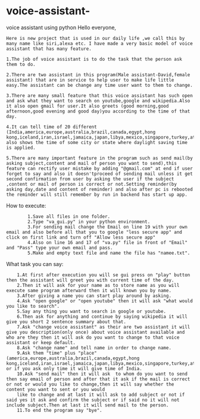 # voice-assistant-
voice assistant using python
Hello everyone,
	
	Here is new project that is used in our daily life ,we call this by many name like siri,alexa etc. I have made a very basic model of voice assistant that has many feature.

	1.The job of voice assistant is to do the task that the person ask them to do.
	
	2.There are two assistant in this program(Male assistant-David,female assistant) that are in service to help user to make life little easy.The assistant can be change any time user want to them to change.
	
	3.There are many small feature that this voice assistant has such open and ask what they want to search on youtube,google and wikipedia.Also it also open gmail for user.It also greets (good morning,good afternoon,good evening and good day)you according to the time of that day.
	
	4.It can tell time of 20 different (India,america,europe,australia,brazil,canada,egypt,hong kong,iceland,iran,israel,jamaica,japan,libya,mexico,singapore,turkey,atlantic,portugal,poland,asia) also shows the time of some city or state where daylight saving time is applied.

	5.There are many important feature in the program such as send mail(by asking subject,content and mail of person you want to send),this feature can rectify user mistake by adding "@gmail.com" at end if user forget to say and also it doesn'tproceed of sending mail unless it get second confirmation from user by asking the user if the subject ,content or mail of person is correct or not.Setting reminder(by asking day,date and content of reminder) and also after pc is rebooted the reminder will still remember by run in backend has start up app.


How to execute:
		
			1.Save all files in one folder.
			2.Type "va_gui.py" in your python environment.
			3.For sending mail change the Email on line 19 with your own email and also before all that you to google "less secure app" and click on first link and turn off "Allow less secure app"
			4.Also on line 16 and 17 of "va.py" file in front of "Email" and "Pass" type your own email and pass.
			5.Make and empty text file and name the file has "namee.txt".

What task you can say:
		
		1.At first after execution you will se gui press on "play" button then the assistant will greet you with current time of the day.
		2.Then it will ask for your name as to store name as you will execute same program afterward then it will known you by name.
		3.After giving a name you can start play around by asking.
		4.Ask "open google" or "open youtube" then it will ask "what would you like to search".
		5.Say any thing you want to search in google or youtube.
		6.Then ask for anything and continue by saying wikipedia it will give you short 2 sentence summary about that.
		7.Ask "change voice assistant" as their are two assistant it will give you description(only once) about voice assistant available and who are they then it will ask do you want to change to that voice assistant or keep default.
		8.Ask "change name" and tell name in order to change name.
		9.Ask them "time" plus "place"(america,europe,australia,brazil,canada,egypt,hong kong,iceland,iran,israel,jamaica,japan,libya,mexico,singapore,turkey,atlantic,portugal,poland,asia) or if you ask only time it will give time of India.
		10.Ask "send mail" then it will ask  to whom do you want to send then say email of person and after that it ask if the mail is correct or not or would you like to change,then it will say whether the content you want to sent or you would 
		like to change and at last it will ask to add subject or not if said yes it ask and confirm the subject or if said no it will not include subject.Then at last it will send mail to the person.
		11.To end the program say "bye".

	
